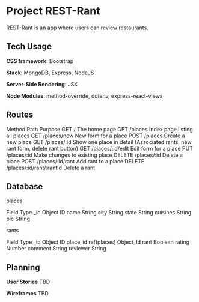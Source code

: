 # Project REST-Rant
REST-Rant is an app where users can review restaurants.

## Tech Usage
**CSS framework**: Bootstrap

**Stack**: MongoDB, Express, NodeJS

**Server-Side Rendering**: JSX

**Node Modules**: method-override, dotenv, express-react-views

## Routes
Method	Path	Purpose
GET	/	The home page
GET	/places	Index page listing all places
GET	/places/new	New form for a place
POST	/places	Create a new place
GET	/places/:id	Show one place in detail (Associated rants, new rant form, delete rant button)
GET	/places/:id/edit	Edit form for a place
PUT	/places/:id	Make changes to existing place
DELETE	/places/:id	Delete a place
POST	/places/:id/rant	Add rant to a place
DELETE	/places/:id/rant/:rantId	Delete a rant

## Database
places

Field	Type
_id	Object ID
name	String
city	String
state	String
cuisines	String
pic	String

rants

Field	Type
_id	Object ID
place_id	ref(places) Object_Id
rant	Boolean
rating	Number
comment	String
reviewer	String

## Planning
**User Stories**
TBD

**Wireframes**
TBD